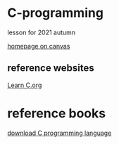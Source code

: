 # C-programming
lesson for 2021 autumn

[homepage on canvas](https://oc.sjtu.edu.cn/courses/38294)

## reference websites

[Learn C.org](https://www.learn-c.org/)

# reference books

[download C programming language](http://library.lol/main/1D884AC577A0968F71565441A9E157C7)

